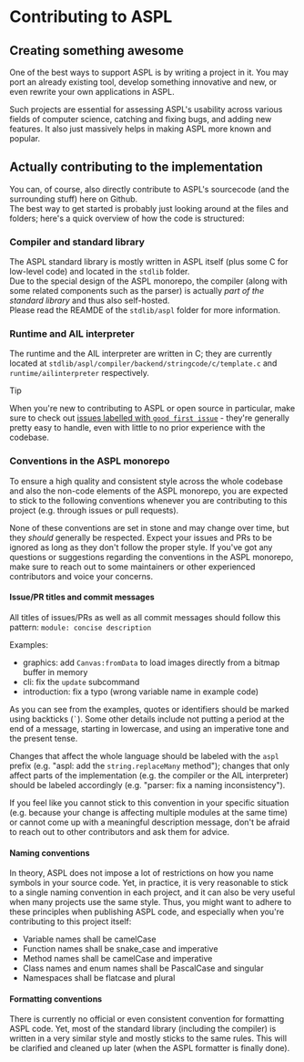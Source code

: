 # Contributing to ASPL
## Creating something awesome
One of the best ways to support ASPL is by writing a project in it. You may port an already existing tool, develop something innovative and new, or even rewrite your own applications in ASPL.

Such projects are essential for assessing ASPL's usability across various fields of computer science, catching and fixing bugs, and adding new features. It also just massively helps in making ASPL more known and popular.

## Actually contributing to the implementation
You can, of course, also directly contribute to ASPL's sourcecode (and the surrounding stuff) here on Github.
<br>The best way to get started is probably just looking around at the files and folders; here's a quick overview of how the code is structured:

### Compiler and standard library
The ASPL standard library is mostly written in ASPL itself (plus some C for low-level code) and located in the `stdlib` folder.
<br>Due to the special design of the ASPL monorepo, the compiler (along with some related components such as the parser) is actually _part of the standard library_ and thus also self-hosted.
<br>Please read the REAMDE of the `stdlib/aspl` folder for more information.

### Runtime and AIL interpreter
The runtime and the AIL interpreter are written in C; they are currently located at `stdlib/aspl/compiler/backend/stringcode/c/template.c` and `runtime/ailinterpreter` respectively.

> [!TIP]
> When you're new to contributing to ASPL or open source in particular, make sure to check out [issues labelled with `good first issue`](https://github.com/aspl-lang/aspl/issues?q=state%3Aopen%20label%3A%22good%20first%20issue%22) - they're generally pretty easy to handle, even with little to no prior experience with the codebase.

### Conventions in the ASPL monorepo
To ensure a high quality and consistent style across the whole codebase and also the non-code elements of the ASPL monorepo, you are expected to stick to the following conventions whenever you are contributing to this project (e.g. through issues or pull requests).

None of these conventions are set in stone and may change over time, but they _should_ generally be respected. Expect your issues and PRs to be ignored as long as they don't follow the proper style. If you've got any questions or suggestions regarding the conventions in the ASPL monorepo, make sure to reach out to some maintainers or other experienced contributors and voice your concerns.

#### Issue/PR titles and commit messages
All titles of issues/PRs as well as all commit messages should follow this pattern: `module: concise description`

Examples:
* graphics: add `Canvas:fromData` to load images directly from a bitmap buffer in memory
* cli: fix the `update` subcommand
* introduction: fix a typo (wrong variable name in example code)

As you can see from the examples, quotes or identifiers should be marked using backticks (`` ` ``). Some other details include not putting a period at the end of a message, starting in lowercase, and using an imperative tone and the present tense.

Changes that affect the whole language should be labeled with the `aspl` prefix (e.g. "aspl: add the `string.replaceMany` method"); changes that only affect parts of the implementation (e.g. the compiler or the AIL interpreter) should be labeled accordingly (e.g. "parser: fix a naming inconsistency").

If you feel like you cannot stick to this convention in your specific situation (e.g. because your change is affecting multiple modules at the same time) or cannot come up with a meaningful description message, don't be afraid to reach out to other contributors and ask them for advice.

#### Naming conventions
In theory, ASPL does not impose a lot of restrictions on how you name symbols in your source code. Yet, in practice, it is very reasonable to stick to a single naming convention in each project, and it can also be very useful when many projects use the same style. Thus, you might want to adhere to these principles when publishing ASPL code, and especially when you're contributing to this project itself:

* Variable names shall be camelCase
* Function names shall be snake_case and imperative
* Method names shall be camelCase and imperative
* Class names and enum names shall be PascalCase and singular
* Namespaces shall be flatcase and plural

#### Formatting conventions
There is currently no official or even consistent convention for formatting ASPL code. Yet, most of the standard library (including the compiler) is written in a very similar style and mostly sticks to the same rules. This will be clarified and cleaned up later (when the ASPL formatter is finally done).
